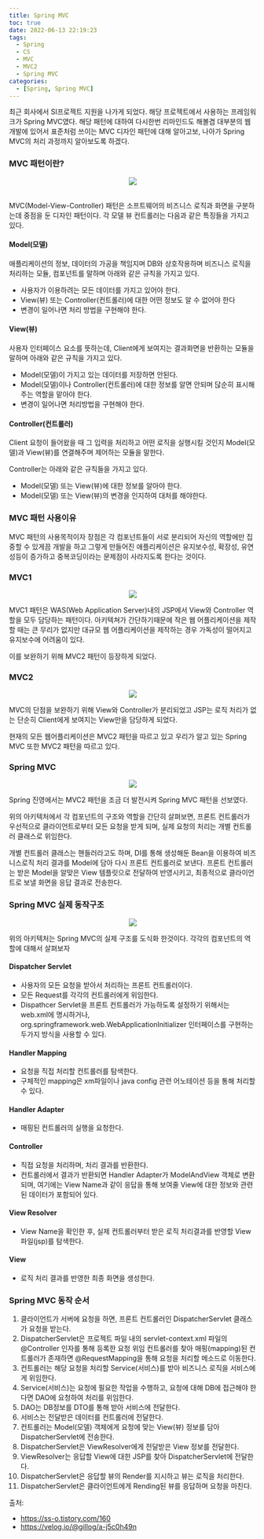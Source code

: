 ```yaml
---
title: Spring MVC
toc: true
date: 2022-06-13 22:19:23
tags:
  - Spring
  - CS
  - MVC
  - MVC2
  - Spring MVC
categories:
  - [Spring, Spring MVC]
---
```

최근 회사에서 SI프로젝트 지원을 나가게 되었다. 해당 프로젝트에서 사용하는 프레임워크가 Spring MVC였다. 해당 패턴에 대하여 다시한번 리마인드도 해볼겸 대부분의 웹 개발에 있어서 표준처럼 쓰이는 MVC 디자인 패턴에 대해 알아고보, 나아가 Spring MVC의 처리 과정까지 알아보도록 하겠다.

### **MVC 패턴이란?**
<center><img src="/post_images/Spring MVC/mvc.png"></center><br>

<!-- more -->

MVC(Model-View-Controller) 패턴은 소프트웨어의 비즈니스 로직과 화면을 구분하는데 중점을 둔 디자인 패턴이다. 각 모델 뷰 컨트롤러는 다음과 같은 특징들을 가지고 있다.

#### Model(모델)

애플리케이션의 정보, 데이터의 가공을 책임지며 DB와 상호작용하며 비즈니스 로직을 처리하는 모듈, 컴포넌트를 말하며 아래와 같은 규칙을 가지고 있다.

- 사용자가 이용하려는 모든 데이터를 가지고 있어야 한다.
- View(뷰) 또는 Controller(컨트롤러)에 대한 어떤 정보도 알 수 없어야 한다
- 변경이 일어나면 처리 방법을 구현해야 한다.

#### View(뷰)

사용자 인터페이스 요소를 뜻하는데, Client에게 보여지는 결과화면을 반환하는 모듈을 말하며 아래와 같은 규칙을 가지고 있다.

- Model(모델)이 가지고 있는 데이터를 저장하면 안된다.
- Model(모델)이나 Controller(컨트롤러)에 대한 정보를 알면 안되며 닪순히 표시해주는 역할을 맡아야 한다.
- 변경이 일어나면 처리방법을 구현해야 한다.

#### Controller(컨트롤러)

Client 요청이 들어왔을 때 그 입력을 처리하고 어떤 로직을 실행시킬 것인지 Model(모델)과 View(뷰)를 연결해주며 제어하는 모듈을 말한다.

Controller는 아래와 같은 규칙들을 가지고 있다.

- Model(모델) 또는 View(뷰)에 대한 정보를 알아야 한다.
- Model(모델) 또는 View(뷰)의 변경을 인지하여 대처를 해야한다.


### **MVC 패턴 사용이유**

MVC 패턴의 사용목적이자 장점은 각 컴포넌트들이 서로 분리되어 자신의 역할에만 집중할 수 있게끔 개발을 하고 그렇게 만들어진 애플리케이션은 유지보수성, 확장성, 유연성등이 증가하고 중복코딩이라는 문제점이 사라지도록 한다는 것이다.

### **MVC1**
<center><img src="/post_images/Spring MVC/mvc1.jpeg"></center>

MVC1 패턴은 WAS(Web Application Server)내의 JSP에서 View와 Controller 역할을 모두 담당하는 패턴이다. 아키텍쳐가 간단하기때문에 작은 웹 어플리케이션을 제작할 때는 큰 무리가 없지만 대규모 웹 어플리케이션을 제작하는 경우 가독성이 떨어지고 유지보수에 어려움이 있다.

이를 보완하기 위해 MVC2 패턴이 등장하게 되었다.


### **MVC2**
<center><img src="/post_images/Spring MVC/mvc2.jpg"></center>

MVC의 단점을 보완하기 위해 View와 Controller가 분리되었고 JSP는 로직 처리가 없는 단순히 Client에게 보여지는 View만을 담당하게 되었다.

현재의 모든 웹어플리케이션은 MVC2 패턴을 따르고 있고 우리가 알고 있는 Spring MVC 또한 MVC2 패턴을 따르고 있다.

### **Spring MVC**
<center><img src="/post_images/Spring MVC/SpringMVC.png"></center>

Spring 진영에서는 MVC2 패턴을 조금 더 발전시켜 Spring MVC 패턴을 선보였다.

위의 아키텍처에서 각 컴포넌트의 구조와 역할을 간단히 살펴보면, 프론트 컨트롤러가 우선적으로 클라이언트로부터 모든 요청을 받게 되며, 실제 요청의 처리는 개별 컨트롤러 클래스로 위임한다.

개별 컨트롤러 클래스는 핸들러라고도 하며, DI를 통해 생성해둔 Bean을 이용하여 비즈니스로직 처리 결과를 Model에 담아 다시 프론트 컨트롤러로 보낸다. 프론트 컨트롤러는 받은 Model을 알맞은 View 템플릿으로 전달하여 반영시키고, 최종적으로 클라이언트로 보낼 화면을 응답 결과로 전송한다.

### **Spring MVC 실제 동작구조**
<center><img src="/post_images/Spring MVC/SpringMVC_Real.png"></center>

위의 아키텍처는 Spring MVC의 실제 구조를 도식화 한것이다. 각각의 컴포넌트의 역할에 대해서 살펴보자


#### Dispatcher Servlet
- 사용자의 모든 요청을 받아서 처리하는 프론트 컨트롤러이다.
- 모든 Request를 각각의 컨트롤러에게 위임한다.
- Dispathcer Servlet을 프론트 컨트롤러가 가능하도록 설정하기 위해서는 web.xml에 명시하거나, org.springframework.web.WebApplicationInitializer 인터페이스를 구현하는 두가지 방식을 사용할 수 있다.

#### Handler Mapping
- 요청을 직접 처리할 컨트롤러를 탐색한다.
- 구체적인 mapping은 xm파일이나 java config 관련 어노테이션 등을 통해 처리할 수 있다.

#### Handler Adapter
- 매핑된 컨트롤러의 실행을 요청한다.

#### Controller
- 직접 요청을 처리하며, 처리 결과를 반환한다.
- 컨트롤러에서 결과가 반환되면 Handler Adapter가 ModelAndView 객체로 변환되며, 여기에는 View Name과 같이 응답을 통해 보여줄 View에 대한 정보와 관련된 데이터가 포함되어 있다.

#### View Resolver
- View Name을 확인한 후, 실제 컨트롤러부터 받은 로직 처리결과를 반영할 View파일(jsp)를 탐색한다.

#### View
- 로직 처리 결과를 반영한 최종 화면을 생성한다.

### **Spring MVC 동작 순서**

1. 클라이언트가 서버에 요청을 하면, 프론트 컨트롤러인 DispatcherServlet 클래스가 요청을 받는다.
2. DispatcherServlet은 프로젝트 파일 내의 servlet-context.xml 파일의 @Controller 인자를 통해 등록한 요청 위임 컨트롤러를 찾아 매핑(mapping)된 컨트롤러가 존재하면 @RequestMapping을 통해 요청을 처리할 메소드로 이동한다.
3. 컨트롤러는 해당 요청을 처리할 Service(서비스)를 받아 비즈니스 로직을 서비스에게 위임한다.
4. Service(서비스)는 요청에 필요한 작업을 수행하고, 요청에 대해 DB에 접근해야 한다면 DAO에 요청하여 처리를 위임한다.
5. DAO는 DB정보를 DTO를 통해 받아 서비스에 전달한다.
6. 서비스는 전달받은 데이터를 컨트롤러에 전달한다.
7. 컨트롤러는 Model(모델) 객체에게 요청에 맞는 View(뷰) 정보를 담아 DispatcherServlet에 전송한다.
8. DispatcherServlet은 ViewResolver에게 전달받은 View 정보를 전달한다.
9. ViewResolver는 응답할 View에 대한 JSP를 찾아 DispatcherServlet에 전달한다.
10. DispatcherServlet은 응답할 뷰의 Render를 지시하고 뷰는 로직을 처리한다.
11. DispatcherServlet은 클라이언트에게 Rending된 뷰를 응답하며 요청을 마친다.

출처:
- https://ss-o.tistory.com/160
- https://velog.io/@gillog/a-j5c0h49n